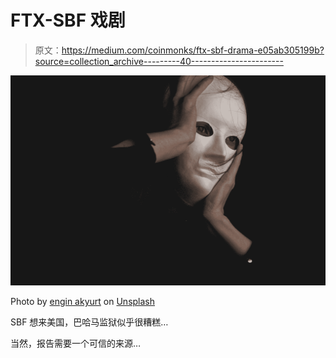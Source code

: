 # FTX-SBF 戏剧

> 原文：<https://medium.com/coinmonks/ftx-sbf-drama-e05ab305199b?source=collection_archive---------40----------------------->

![](img/22c717a6d6d486640b883349e0babbe4.png)

Photo by [engin akyurt](https://unsplash.com/ja/@enginakyurt?utm_source=medium&utm_medium=referral) on [Unsplash](https://unsplash.com?utm_source=medium&utm_medium=referral)

SBF 想来美国，巴哈马监狱似乎很糟糕…

当然，报告需要一个可信的来源…